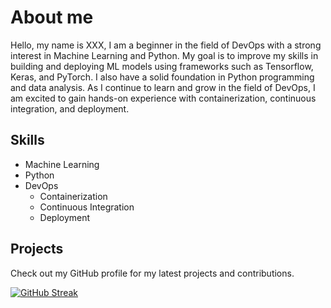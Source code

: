 # About me

Hello, my name is XXX, I am a beginner in the field of DevOps with a strong interest in Machine Learning and Python. My goal is to improve my skills in building and deploying ML models using frameworks such as Tensorflow, Keras, and PyTorch. I also have a solid foundation in Python programming and data analysis. As I continue to learn and grow in the field of DevOps, I am excited to gain hands-on experience with containerization, continuous integration, and deployment.

## Skills
- Machine Learning
- Python
- DevOps
  - Containerization
  - Continuous Integration
  - Deployment
  
## Projects
Check out my GitHub profile for my latest projects and contributions.


[![GitHub Streak](https://streak-stats.demolab.com?user=jagadishb1409&theme=dark&date_format=j%20M%5B%20Y%5D)](https://git.io/streak-stats)
